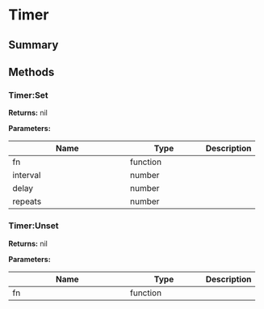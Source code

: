 
# Timer

## Summary






## Methods


### Timer:Set



**Returns:** nil


**Parameters:**

<table data-full-width="false">
<thead><tr><th width="217">Name</th><th width="134">Type</th><th>Description</th></tr></thead>
<tbody><tr><td>fn</td><td>function</td><td></td></tr>
<tr><td>interval</td><td>number</td><td></td></tr>
<tr><td>delay</td><td>number</td><td></td></tr>
<tr><td>repeats</td><td>number</td><td></td></tr></tbody></table>






### Timer:Unset



**Returns:** nil


**Parameters:**

<table data-full-width="false">
<thead><tr><th width="217">Name</th><th width="134">Type</th><th>Description</th></tr></thead>
<tbody><tr><td>fn</td><td>function</td><td></td></tr></tbody></table>







